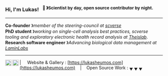 ### Hi, I'm Lukas! &nbsp;&nbsp;<sup>👾 &#12299;Scientist by day, open source contributor by night.</sup>

----

**Co-founder** &#12299;_member of the steering-council at [scverse](https://scverse.org/)_<br/>
**PhD student** &#12299;_working on single-cell analysis best practices, scverse tooling and exploratory electronic health record analysis at [Theislab](https://www.helmholtz-munich.de/en/icb/research-groups/theis-lab)_.
<br/>
**Research software engineer** &#12299;_Advancing biological data management at [LaminLabs](https://lamin.ai/)_

----

<a href="https://twitter.com/lukasheumos">
  <img align="left" alt="Lukas's Twitter" width="20px" src="https://simpleicons.now.sh/twitter/495f7e" />
</a>
<a href="https://linkedin.com/in/lukas-heumos">
  <img align="left" alt="Lukas's LinkedIn" width="20px" src="https://simpleicons.now.sh/linkedin/495f7e" />
</a>

| &nbsp;&nbsp;&nbsp; Website & Gallery : [https://lukasheumos.com](https://lukasheumos.com) &nbsp;&nbsp;&nbsp;|&nbsp;&nbsp;&nbsp; Open Source Work : <sub>&#9660; &#9660; &#9660;</sub>
